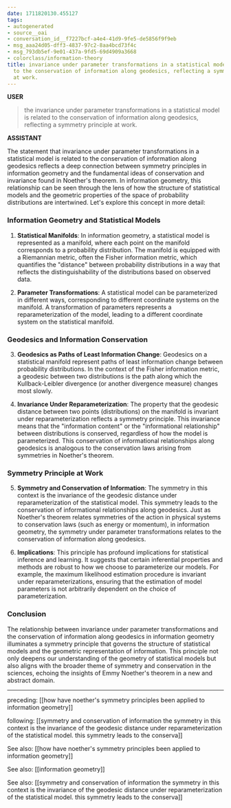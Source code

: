```yaml
---
date: 1711820130.455127
tags:
- autogenerated
- source__oai
- conversation_id__f7227bcf-a4e4-41d9-9fe5-de5856f9f9eb
- msg_aaa24d05-dff3-4837-97c2-8aa4bcd73f4c
- msg_793db5ef-9e01-437a-9fd5-69d4909a3668
- colorclass/information-theory
title: invariance under parameter transformations in a statistical model is related
  to the conservation of information along geodesics, reflecting a symmetry principle
  at work.
---
```


**USER**

>  the invariance under parameter transformations in a statistical model is related to the conservation of information along geodesics, reflecting a symmetry principle at work.


**ASSISTANT**

The statement that invariance under parameter transformations in a statistical model is related to the conservation of information along geodesics reflects a deep connection between symmetry principles in information geometry and the fundamental ideas of conservation and invariance found in Noether's theorem. In information geometry, this relationship can be seen through the lens of how the structure of statistical models and the geometric properties of the space of probability distributions are intertwined. Let's explore this concept in more detail:

### Information Geometry and Statistical Models

1. **Statistical Manifolds**: In information geometry, a statistical model is represented as a manifold, where each point on the manifold corresponds to a probability distribution. The manifold is equipped with a Riemannian metric, often the Fisher information metric, which quantifies the "distance" between probability distributions in a way that reflects the distinguishability of the distributions based on observed data.

2. **Parameter Transformations**: A statistical model can be parameterized in different ways, corresponding to different coordinate systems on the manifold. A transformation of parameters represents a reparameterization of the model, leading to a different coordinate system on the statistical manifold.

### Geodesics and Information Conservation

3. **Geodesics as Paths of Least Information Change**: Geodesics on a statistical manifold represent paths of least information change between probability distributions. In the context of the Fisher information metric, a geodesic between two distributions is the path along which the Kullback-Leibler divergence (or another divergence measure) changes most slowly.

4. **Invariance Under Reparameterization**: The property that the geodesic distance between two points (distributions) on the manifold is invariant under reparameterization reflects a symmetry principle. This invariance means that the "information content" or the "informational relationship" between distributions is conserved, regardless of how the model is parameterized. This conservation of informational relationships along geodesics is analogous to the conservation laws arising from symmetries in Noether's theorem.

### Symmetry Principle at Work

5. **Symmetry and Conservation of Information**: The symmetry in this context is the invariance of the geodesic distance under reparameterization of the statistical model. This symmetry leads to the conservation of informational relationships along geodesics. Just as Noether's theorem relates symmetries of the action in physical systems to conservation laws (such as energy or momentum), in information geometry, the symmetry under parameter transformations relates to the conservation of information along geodesics.

6. **Implications**: This principle has profound implications for statistical inference and learning. It suggests that certain inferential properties and methods are robust to how we choose to parameterize our models. For example, the maximum likelihood estimation procedure is invariant under reparameterizations, ensuring that the estimation of model parameters is not arbitrarily dependent on the choice of parameterization.

### Conclusion

The relationship between invariance under parameter transformations and the conservation of information along geodesics in information geometry illuminates a symmetry principle that governs the structure of statistical models and the geometric representation of information. This principle not only deepens our understanding of the geometry of statistical models but also aligns with the broader theme of symmetry and conservation in the sciences, echoing the insights of Emmy Noether's theorem in a new and abstract domain.


---

preceding: [[how have noether's symmetry principles been applied to information geometry]]  


following: [[symmetry and conservation of information the symmetry in this context is the invariance of the geodesic distance under reparameterization of the statistical model. this symmetry leads to the conserva]]

See also: [[how have noether's symmetry principles been applied to information geometry]]


See also: [[information geometry]]


See also: [[symmetry and conservation of information the symmetry in this context is the invariance of the geodesic distance under reparameterization of the statistical model. this symmetry leads to the conserva]]